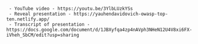      - YouTube video - https://youtu.be/3YlbLUzkYSs
     - Reveal presentation - https://yauhendavidovich-owasp-top-ten.netlify.app/
     - Transcript of presentation - https://docs.google.com/document/d/1JBXyfqa4zp4nAVph3NHeN12U4V8xi6FX-iVheh_SbCM/edit?usp=sharing
